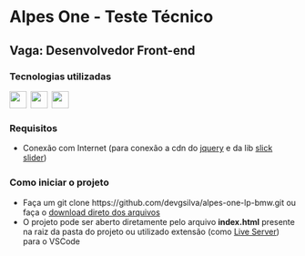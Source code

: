 <div>
  <h1>Alpes One - Teste Técnico</h1>
  <h2>Vaga: Desenvolvedor Front-end</h2>
</div>
<div>
  <div>
    <h3>Tecnologias utilizadas</h3>
  </div>
  <div style="display: flex; gap: 7px;">
    <img src="https://img.shields.io/badge/HTML5-E34F26?style=flat-square&logo=HTML5&logoColor=white" height="30"/>
    <img src="https://img.shields.io/badge/CSS3-1572B6?style=for-the-badge&logo=CSS3&logoColor=white" height="30"/>
    <img src="https://img.shields.io/badge/jquery-%230769AD.svg?style=for-the-badge&logo=jquery&logoColor=white" height="30"/>
  </div>
   <div style="margin-top: 25px;">
     <h3>Requisitos</h3>
   </div>
    <div>
     <ul>
       <li>Conexão com Internet (para conexão a cdn do <a href="https://developers.google.com/speed/libraries?hl=pt-br">jquery</a> e da lib <a href="https://kenwheeler.github.io/slick/"> slick slider</a>)</li>
     </ul>
   </div>
     <div style="margin-top: 25px;">
       <h3>Como iniciar o projeto</h3>
   </div>
      <div>
     <ul>
       <li>Faça um git clone https://github.com/devgsilva/alpes-one-lp-bmw.git ou faça o <a href="https://github.com/devgsilva/alpes-one-lp-bmw.git">download direto dos arquivos</a></li>
       <li>O projeto pode ser aberto diretamente pelo arquivo <b>index.html</b> presente na raiz da pasta do projeto ou utilizado extensão (como <a href="https://marketplace.visualstudio.com/items?itemName=ritwickdey.LiveServer">Live Server</a>) para o VSCode</li>
     </ul>
   </div>
</div>
